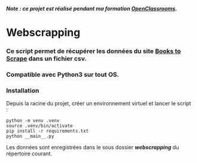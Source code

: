 ***Note : ce projet est réalisé pendant ma formation [OpenClassrooms](https://openclassrooms.com/fr/).***

# Webscrapping
### Ce script permet de récupérer les données du site [Books to Scrape](http://books.toscrape.com/) dans un fichier csv.
### Compatible avec Python3 sur tout OS.
### Installation
Depuis la racine du projet, créer un environnement virtuel et lancer le script :
```
python -m venv .venv
source .venv/bin/activate
pip install -r requirements.txt
python __main__.py
```
Les données sont enregistrées dans le sous dossier ***webscrapping*** du répertoire courant.